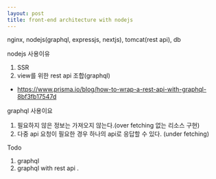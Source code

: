 ```yaml
---
layout: post
title: front-end architecture with nodejs
---
```


nginx, nodejs(graphql, expressjs, nextjs), tomcat(rest api), db
  
nodejs 사용이유  
1. SSR
2. view를 위한 rest api 조합(graphql)  
  - https://www.prisma.io/blog/how-to-wrap-a-rest-api-with-graphql-8bf3fb17547d  
    
graphql 사용이요
1. 필요하지 않은 정보는 가져오지 않는다.(over fetching 없는 리소스 구현)
2. 다중 api 요청이 필요한 경우 하나의 api로 응답할 수 있다. (under fetching)
  

Todo  
1. graphql 
2. graphql with rest api . 
